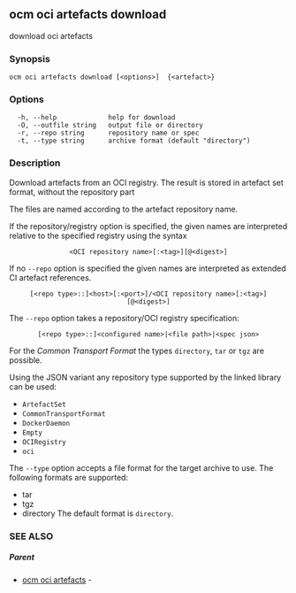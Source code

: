 ## ocm oci artefacts download

download oci artefacts

### Synopsis

```
ocm oci artefacts download [<options>]  {<artefact>} 
```

### Options

```
  -h, --help             help for download
  -O, --outfile string   output file or directory
  -r, --repo string      repository name or spec
  -t, --type string      archive format (default "directory")
```

### Description


Download artefacts from an OCI registry. The result is stored in
artefact set format, without the repository part

The files are named according to the artefact repository name.

If the repository/registry option is specified, the given names are interpreted
relative to the specified registry using the syntax

<center><code>&lt;OCI repository name>[:&lt;tag>][@&lt;digest>]</code></center>

If no <code>--repo</code> option is specified the given names are interpreted 
as extended CI artefact references.

<center><code>[&lt;repo type>::]&lt;host>[:&lt;port>]/&lt;OCI repository name>[:&lt;tag>][@&lt;digest>]</code></center>

The <code>--repo</code> option takes a repository/OCI registry specification:

<center><code>[&lt;repo type>::]&lt;configured name>|&lt;file path>|&lt;spec json></code></center>

For the *Common Transport Format* the types <code>directory</code>,
<code>tar</code> or <code>tgz</code> are possible.

Using the JSON variant any repository type supported by the 
linked library can be used:
- `ArtefactSet`
- `CommonTransportFormat`
- `DockerDaemon`
- `Empty`
- `OCIRegistry`
- `oci`

The <code>--type</code> option accepts a file format for the
target archive to use. The following formats are supported:
- tar
- tgz
- directory
The default format is <code>directory</code>.

### SEE ALSO

##### Parent

* [ocm oci artefacts](ocm_oci_artefacts.md)	 - 

